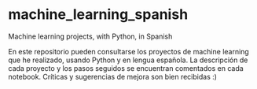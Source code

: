 # machine_learning_spanish
Machine learning projects, with Python, in Spanish

En este repositorio pueden consultarse los proyectos de machine learning que he realizado, usando Python y en lengua española. 
La descripción de cada proyecto y los pasos seguidos se encuentran comentados en cada notebook. 
Críticas y sugerencias de mejora son bien recibidas :)
